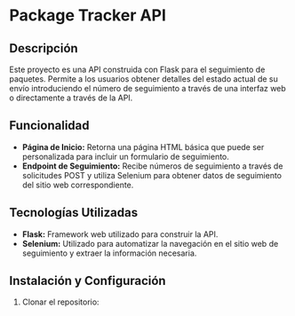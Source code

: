 # Package Tracker API

## Descripción
Este proyecto es una API construida con Flask para el seguimiento de paquetes. Permite a los usuarios obtener detalles del estado actual de su envío introduciendo el número de seguimiento a través de una interfaz web o directamente a través de la API.

## Funcionalidad
- **Página de Inicio:** Retorna una página HTML básica que puede ser personalizada para incluir un formulario de seguimiento.
- **Endpoint de Seguimiento:** Recibe números de seguimiento a través de solicitudes POST y utiliza Selenium para obtener datos de seguimiento del sitio web correspondiente.

## Tecnologías Utilizadas
- **Flask:** Framework web utilizado para construir la API.
- **Selenium:** Utilizado para automatizar la navegación en el sitio web de seguimiento y extraer la información necesaria.

## Instalación y Configuración
1. Clonar el repositorio:
